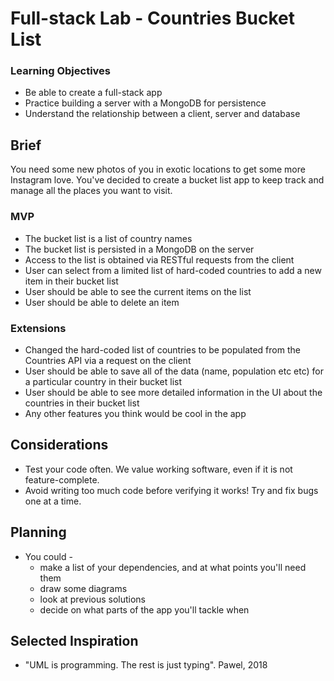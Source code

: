 # Full-stack Lab - Countries Bucket List

### Learning Objectives

- Be able to create a full-stack app
- Practice building a server with a MongoDB for persistence
- Understand the relationship between a client, server and database

## Brief

You need some new photos of you in exotic locations to get some more Instagram love. You've decided to create a bucket list app to keep track and manage all the places you want to visit. 

### MVP

- The bucket list is a list of country names
- The bucket list is persisted in a MongoDB on the server
- Access to the list is obtained via RESTful requests from the client
- User can select from a limited list of hard-coded countries to add a new item in their bucket list
- User should be able to see the current items on the list
- User should be able to delete an item

### Extensions

- Changed the hard-coded list of countries to be populated from the Countries API via a request on the client
- User should be able to save all of the data (name, population etc etc) for a particular country in their bucket list
- User should be able to see more detailed information in the UI about the countries in their bucket list
- Any other features you think would be cool in the app

## Considerations

- Test your code often. We value working software, even if it is not feature-complete. 
- Avoid writing too much code before verifying it works! Try and fix bugs one at a time.

## Planning

- You could -
  - make a list of your dependencies, and at what points you'll need them
  - draw some diagrams
  - look at previous solutions
  - decide on what parts of the app you'll tackle when

## Selected Inspiration 

- "UML is programming. The rest is just typing". Pawel, 2018 


